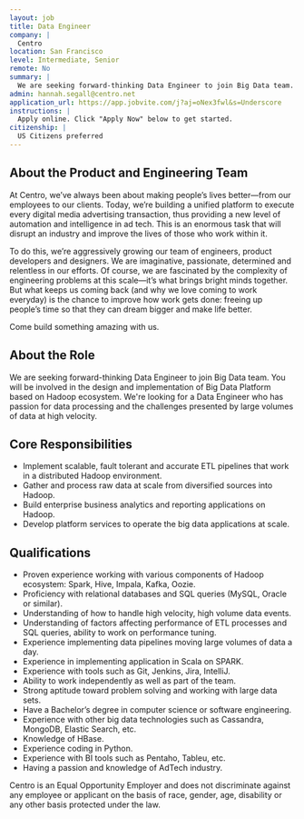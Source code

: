```yaml
---
layout: job
title: Data Engineer
company: |
  Centro
location: San Francisco
level: Intermediate, Senior
remote: No
summary: |
  We are seeking forward-thinking Data Engineer to join Big Data team. You will be involved in the design and implementation of Big Data Platform based on Hadoop ecosystem. We're looking for a Data Engineer who has passion for data processing and the challenges presented by large volumes of data at high velocity.
admin: hannah.segall@centro.net
application_url: https://app.jobvite.com/j?aj=oNex3fwl&s=Underscore
instructions: |
  Apply online. Click "Apply Now" below to get started.
citizenship: |
  US Citizens preferred
---
```


<!-- break -->

## About the Product and Engineering Team

At Centro, we’ve always been about making people’s lives better—from our employees to our clients. Today, we’re building a unified platform to execute every digital media advertising transaction, thus providing a new level of automation and intelligence in ad tech. This is an enormous task that will disrupt an industry and improve the lives of those who work within it. 

To do this, we’re aggressively growing our team of engineers, product developers and designers. We are imaginative, passionate, determined and relentless in our efforts. Of course, we are fascinated by the complexity of engineering problems at this scale—it’s what brings bright minds together. But what keeps us coming back (and why we love coming to work everyday) is the chance to improve how work gets done: freeing up people’s time so that they can dream bigger and make life better.

Come build something amazing with us.

## About the Role

We are seeking forward-thinking Data Engineer to join Big Data team. You will be involved in the design and implementation of Big Data Platform based on Hadoop ecosystem. We're looking for a Data Engineer who has passion for data processing and the challenges presented by large volumes of data at high velocity.

## Core Responsibilities

- Implement scalable, fault tolerant and accurate ETL pipelines that work in a distributed Hadoop environment.
- Gather and process raw data at scale from diversified sources into Hadoop.
- Build enterprise business analytics and reporting applications on Hadoop.
- Develop platform services to operate the big data applications at scale.

## Qualifications

- Proven experience working with various components of Hadoop ecosystem: Spark, Hive, Impala, Kafka, Oozie.
- Proficiency with relational databases and SQL queries (MySQL, Oracle or similar).
- Understanding of how to handle high velocity, high volume data events.
- Understanding of factors affecting performance of ETL processes and SQL queries, ability to work on performance tuning.
- Experience implementing data pipelines moving large volumes of data a day.
- Experience in implementing application in Scala on SPARK.
- Experience with tools such as Git, Jenkins, Jira, IntelliJ.
- Ability to work independently as well as part of the team.
- Strong aptitude toward problem solving and working with large data sets.
- Have a Bachelor’s degree in computer science or software engineering.
- Experience with other big data technologies such as Cassandra, MongoDB, Elastic Search, etc.
- Knowledge of HBase.
- Experience coding in Python.
- Experience with BI tools such as Pentaho, Tableu, etc.
- Having a passion and knowledge of AdTech industry.

Centro is an Equal Opportunity Employer and does not discriminate against any employee or applicant on the basis of race, gender, age, disability or any other basis protected under the law.
